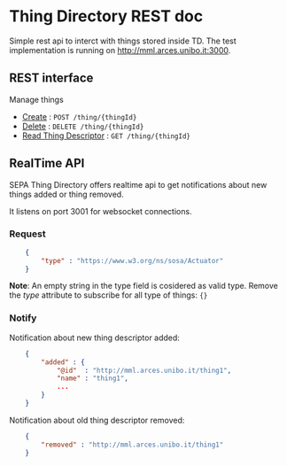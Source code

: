 # Thing Directory REST doc

Simple rest api to interct with things stored inside TD.
The test implementation is running on http://mml.arces.unibo.it:3000.

## REST interface

Manage things

* [Create](thing/post.md) : `POST /thing/{thingId}`
* [Delete](thing/delete.md) : `DELETE /thing/{thingId}`
* [Read Thing Descriptor](thing/get.md) : `GET /thing/{thingId}`

## RealTime API

SEPA Thing Directory offers realtime api to get notifications about new things added
or thing removed. 

It listens on port 3001 for websocket connections.

### Request 

```json
    {
        "type" : "https://www.w3.org/ns/sosa/Actuator"
    }
``` 
**Note**: An empty string in the type field is cosidered as valid type. Remove the _type_ attribute to subscribe for all type of things: `{}`
### Notify
Notification about new thing descriptor added:
```json
    {
        "added" : {
            "@id"  : "http://mml.arces.unibo.it/thing1",
            "name" : "thing1",
            ...
        }
    }
``` 

Notification about old thing descriptor removed:
```json
    {
        "removed" : "http://mml.arces.unibo.it/thing1"
    }
```
